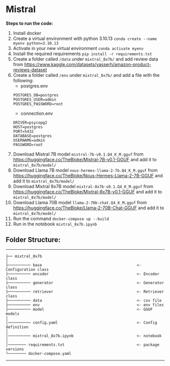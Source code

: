 # Mistral

**Steps to run the code:**
1. Install docker
2. Create a virtual environment with python 3.10.13
`conda create --name myenv python=3.10.13`
3. Activate in your new virtual environment
`conda activate myenv`
4. Install the required requirements
`pip install -r requirements.txt`
5. Create a folder called `/data` under `mixtral_8x7b/` and add review data from https://www.kaggle.com/datasets/yasserh/amazon-product-reviews-dataset
6. Create a folder called `/env` under `mixtral_8x7b/` and add a file with the following:
    - postgres.env
    ```
    POSTGRES_DB=postgres
    POSTGRES_USER=admin
    POSTGRES_PASSWORD=root
    ```
    - connection.env
    ```
    DRIVER=psycopg2
    HOST=postgres
    PORT=5432     
    DATABASE=postgres
    USERNAME=admin
    PASSWORD=root
    ```
7. Download Mistral 7B model `mistral-7b-v0.1.Q4_K_M.gguf` from https://huggingface.co/TheBloke/Mistral-7B-v0.1-GGUF and add it to `mixtral_8x7b/model/`
8. Download Llama 7B model `nous-hermes-llama-2-7b.Q4_K_M.gguf` from https://huggingface.co/TheBloke/Nous-Hermes-Llama-2-7B-GGUF and add it to `mixtral_8x7b/model/`
9. Download Mixtral 8x7B model `mixtral-8x7b-v0.1.Q4_K_M.gguf` from https://huggingface.co/TheBloke/Mixtral-8x7B-v0.1-GGUF and add it to `mixtral_8x7b/model/`
10. Download Llama 70B model `llama-2-70b-chat.Q4_K_M.gguf` from https://huggingface.co/TheBloke/Llama-2-70B-Chat-GGUF and add it to `mixtral_8x7b/model/`
11. Run the command `docker-compose up --build`
12. Run in the notebook `mixtral_8x7b.ipynb` 

## Folder Structure:
------------

    ├── mixtral_8x7b
    │
    ├────────── base                                          <- Configuration class
    ├────────── encoder                                       <- Encoder class
    ├────────── generator                                     <- Generator class
    ├────────── retriever                                     <- Retriever class
    ├────────── data                                          <- csv file
    ├────────── env                                           <- env files
    ├────────── model                                         <- GGUF models
    │
    │────────── config.yaml                                   <- Config definition
    │
    │────────── mixtral_8x7b.ipynb                            <- notebook
    │
    │──────── requirements.txt                                <- package versions
    └──────── docker-compose.yaml
--------
